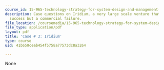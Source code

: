 ```yaml
---
course_id: 15-965-technology-strategy-for-system-design-and-management-spring-2009
description: Case questions on Iridium, a very large scale venture that was a technical
  success but a commercial failure.
file_location: /coursemedia/15-965-technology-strategy-for-system-design-and-management-spring-2009/41b650ceab454f5758a77573dc8a3264_MIT15_965S09_case03.pdf
file_type: application/pdf
layout: pdf
title: 'Case # 3: Iridium'
type: course
uid: 41b650ceab454f5758a77573dc8a3264

---
```

None